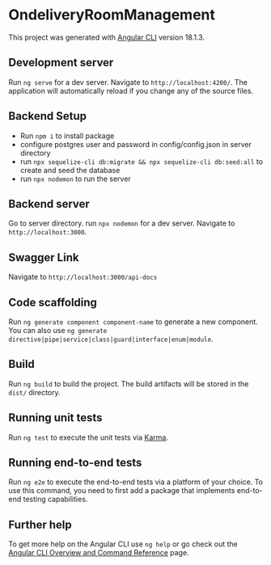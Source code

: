 # OndeliveryRoomManagement

This project was generated with [Angular CLI](https://github.com/angular/angular-cli) version 18.1.3.

## Development server

Run `ng serve` for a dev server. Navigate to `http://localhost:4200/`. The application will automatically reload if you change any of the source files.

## Backend Setup

- Run `npm i` to install package
- configure postgres user and password in config/config.json in server directory
- run `npx sequelize-cli db:migrate && npx sequelize-cli db:seed:all` to create and seed the database
- run `npx nodemon` to run the server

## Backend server

Go to server directory. run `npx nodemon` for a dev server. Navigate to `http://localhost:3000`.

## Swagger Link

Navigate to `http://localhost:3000/api-docs`

## Code scaffolding

Run `ng generate component component-name` to generate a new component. You can also use `ng generate directive|pipe|service|class|guard|interface|enum|module`.

## Build

Run `ng build` to build the project. The build artifacts will be stored in the `dist/` directory.

## Running unit tests

Run `ng test` to execute the unit tests via [Karma](https://karma-runner.github.io).

## Running end-to-end tests

Run `ng e2e` to execute the end-to-end tests via a platform of your choice. To use this command, you need to first add a package that implements end-to-end testing capabilities.

## Further help

To get more help on the Angular CLI use `ng help` or go check out the [Angular CLI Overview and Command Reference](https://angular.dev/tools/cli) page.
